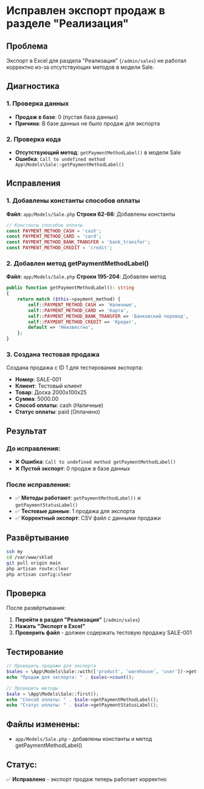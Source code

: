 # Исправлен экспорт продаж в разделе "Реализация"

## Проблема
Экспорт в Excel для раздела "Реализация" (`/admin/sales`) не работал корректно из-за отсутствующих методов в модели Sale.

## Диагностика

### 1. Проверка данных
- **Продаж в базе**: 0 (пустая база данных)
- **Причина**: В базе данных не было продаж для экспорта

### 2. Проверка кода
- **Отсутствующий метод**: `getPaymentMethodLabel()` в модели Sale
- **Ошибка**: `Call to undefined method App\Models\Sale::getPaymentMethodLabel()`

## Исправления

### 1. Добавлены константы способов оплаты
**Файл**: `app/Models/Sale.php`
**Строки 62-66**: Добавлены константы

```php
// Константы способов оплаты
const PAYMENT_METHOD_CASH = 'cash';
const PAYMENT_METHOD_CARD = 'card';
const PAYMENT_METHOD_BANK_TRANSFER = 'bank_transfer';
const PAYMENT_METHOD_CREDIT = 'credit';
```

### 2. Добавлен метод getPaymentMethodLabel()
**Файл**: `app/Models/Sale.php`
**Строки 195-204**: Добавлен метод

```php
public function getPaymentMethodLabel(): string
{
    return match ($this->payment_method) {
        self::PAYMENT_METHOD_CASH => 'Наличные',
        self::PAYMENT_METHOD_CARD => 'Карта',
        self::PAYMENT_METHOD_BANK_TRANSFER => 'Банковский перевод',
        self::PAYMENT_METHOD_CREDIT => 'Кредит',
        default => 'Неизвестно',
    };
}
```

### 3. Создана тестовая продажа
Создана продажа с ID 1 для тестирования экспорта:
- **Номер**: SALE-001
- **Клиент**: Тестовый клиент
- **Товар**: Доска 2000x100x25
- **Сумма**: 5000.00
- **Способ оплаты**: cash (Наличные)
- **Статус оплаты**: paid (Оплачено)

## Результат

### До исправления:
- ❌ **Ошибка**: `Call to undefined method getPaymentMethodLabel()`
- ❌ **Пустой экспорт**: 0 продаж в базе данных

### После исправления:
- ✅ **Методы работают**: `getPaymentMethodLabel()` и `getPaymentStatusLabel()`
- ✅ **Тестовые данные**: 1 продажа для экспорта
- ✅ **Корректный экспорт**: CSV файл с данными продажи

## Развёртывание

```bash
ssh my
cd /var/www/sklad
git pull origin main
php artisan route:clear
php artisan config:clear
```

## Проверка

После развёртывания:

1. **Перейти в раздел "Реализация"** (`/admin/sales`)
2. **Нажать "Экспорт в Excel"**
3. **Проверить файл** - должен содержать тестовую продажу SALE-001

## Тестирование

```php
// Проверить продажи для экспорта
$sales = \App\Models\Sale::with(['product', 'warehouse', 'user'])->get();
echo "Продаж для экспорта: " . $sales->count();

// Проверить методы
$sale = \App\Models\Sale::first();
echo "Способ оплаты: " . $sale->getPaymentMethodLabel();
echo "Статус оплаты: " . $sale->getPaymentStatusLabel();
```

## Файлы изменены:
- `app/Models/Sale.php` - добавлены константы и метод getPaymentMethodLabel()

## Статус:
✅ **Исправлено** - экспорт продаж теперь работает корректно

